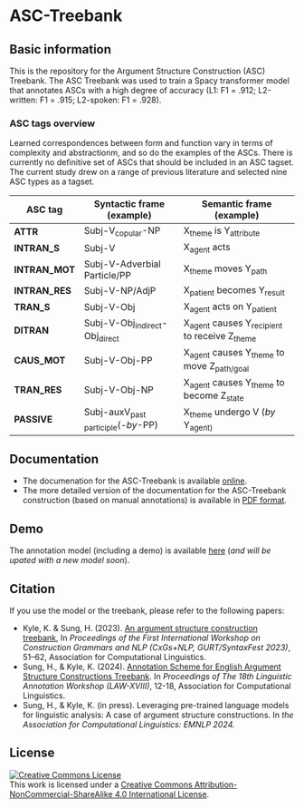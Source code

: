 # ASC-Treebank

## Basic information
This is the repository for the Argument Structure Construction (ASC) Treebank.
The ASC Treebank was used to train a Spacy transformer model that annotates ASCs with a high degree of accuracy (L1: F1 = .912; L2-written: F1 = .915; L2-spoken: F1 = .928). 

### ASC tags overview
Learned correspondences between form and function vary in terms of complexity and abstractionm, and so do the examples of the ASCs. There is currently no definitive set of ASCs that should be included in an ASC tagset. The current study drew on a range of previous literature and selected nine ASC types as a tagset. 

| **ASC tag**    | **Syntactic frame (example)**                      | **Semantic frame (example)**                                                |
|----------------|----------------------------------------------------|-----------------------------------------------------------------------------|
| **ATTR**       | Subj-V<sub>copular</sub>-NP                        | X<sub>theme</sub> is Y<sub>attribute</sub>                                 |
| **INTRAN_S**   | Subj-V                                             | X<sub>agent</sub> acts                                                      |
| **INTRAN_MOT** | Subj-V-Adverbial Particle/PP                                    | X<sub>theme</sub> moves Y<sub>path</sub>                                    |
| **INTRAN_RES** | Subj-V-NP/AdjP                                     | X<sub>patient</sub> becomes Y<sub>result</sub>                              |
| **TRAN_S**     | Subj-V-Obj                                         | X<sub>agent</sub> acts on Y<sub>patient</sub>                               |
| **DITRAN**     | Subj-V-Obj<sub>indirect</sub>-Obj<sub>direct</sub> | X<sub>agent</sub> causes Y<sub>recipient</sub> to receive Z<sub>theme</sub> |
| **CAUS_MOT**   | Subj-V-Obj-PP                                      | X<sub>agent</sub> causes Y<sub>theme</sub> to move Z<sub>path/goal</sub>    |
| **TRAN_RES**   | Subj-V-Obj-NP                                      | X<sub>agent</sub> causes Y<sub>theme</sub> to become Z<sub>state</sub>      |
| **PASSIVE**    | Subj-auxV<sub>past participle</sub>(-*by*-PP)      | X<sub>theme</sub> undergo V (*by* Y<sub>agent</sug>)                        |


## Documentation

- The documenation for the ASC-Treebank is available [online](https://asc-treebank.readthedocs.io/en/latest/).
- The more detailed version of the documentation for the ASC-Treebank construction (based on manual annotations) is available in [PDF format](./docs/PDFmanuals/ASC_manual_240301.pdf).

## Demo
The annotation model (including a demo) is available [here](https://huggingface.co/kriskyle/en_pipeline) (*and will be upated with a new model soon*).

## Citation
If you use the model or the treebank, please refer to the following papers:
- Kyle, K. & Sung, H. (2023). [An argument structure construction treebank](https://aclanthology.org/2023.cxgsnlp-1.7/), In *Proceedings of the First International Workshop on Construction Grammars and NLP (CxGs+NLP, GURT/SyntaxFest 2023)*, 51–62, Association for Computational Linguistics.
- Sung, H., & Kyle, K. (2024). [Annotation Scheme for English Argument Structure Constructions Treebank](https://aclanthology.org/2024.law-1.2/). In *Proceedings of The 18th Linguistic Annotation Workshop (LAW-XVIII)*, 12-18, Association for Computational Linguistics.
- Sung, H., & Kyle, K. (in press). Leveraging pre-trained language models for linguistic analysis: A case of argument structure constructions. In *the Association for Computational Linguistics: EMNLP 2024.*

## License
<a rel="license" href="http://creativecommons.org/licenses/by-nc-sa/4.0/"><img alt="Creative Commons License" style="border-width:0" src="https://i.creativecommons.org/l/by-nc-sa/4.0/88x31.png" /></a><br />This work is licensed under a <a rel="license" href="http://creativecommons.org/licenses/by-nc-sa/4.0/">Creative Commons Attribution-NonCommercial-ShareAlike 4.0 International License</a>.







